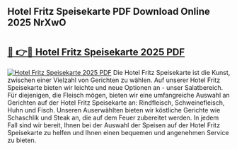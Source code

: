 ## Hotel Fritz Speisekarte PDF Download Online 2025 NrXwO

# <h2><a href="http://gc76bm.nevu.top/?p=Hotel+Fritz+Speisekarte">🔗 👉🔴 Hotel Fritz Speisekarte 2025 PDF</a></h2>

[![Hotel Fritz Speisekarte 2025 PDF](https://i.imgur.com/dBaPXMq.png)](http://gc76bm.nevu.top/?p=Hotel+Fritz+Speisekarte)
Die Hotel Fritz Speisekarte ist die Kunst, zwischen einer Vielzahl von Gerichten zu wählen. Auf unserer Hotel Fritz Speisekarte bieten wir leichte und neue Optionen an - unser Salatbereich. Für diejenigen, die Fleisch mögen, bieten wir eine umfangreiche Auswahl an Gerichten auf der Hotel Fritz Speisekarte an: Rindfleisch, Schweinefleisch, Huhn und Fisch. Unseren Auserwählten bieten wir köstliche Gerichte wie Schaschlik und Steak an, die auf dem Feuer zubereitet werden. In jedem Fall sind wir bereit, Ihnen bei der Auswahl der Speisen auf der Hotel Fritz Speisekarte zu helfen und Ihnen einen bequemen und angenehmen Service zu bieten.
